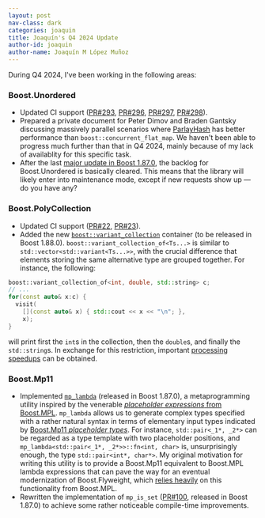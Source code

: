 ```yaml
---
layout: post
nav-class: dark
categories: joaquin
title: Joaquín's Q4 2024 Update
author-id: joaquin
author-name: Joaquín M López Muñoz
---
```


During Q4 2024, I've been working in the following areas:

### Boost.Unordered

* Updated CI support ([PR#293](https://github.com/boostorg/unordered/pull/293),
[PR#296](https://github.com/boostorg/unordered/pull/296),
[PR#297](https://github.com/boostorg/unordered/pull/297),
[PR#298](https://github.com/boostorg/unordered/pull/298)).
* Prepared a private document for Peter Dimov and Braden Gantsky discussing
massively parallel scenarios where [ParlayHash](https://github.com/cmuparlay/parlayhash)
has better performance than `boost::concurrent_flat_map`. We haven't been able
to progress much further than that in Q4 2024, mainly because of my lack
of availablity for this specific task.
* After the last [major update in Boost 1.87.0](https://www.boost.org/libs/unordered/doc/html/unordered.html#changes_release_1_87_0_major_update),
the backlog for Boost.Unordered is basically cleared. This means that the library
will likely enter into maintenance mode, except if new requests show up
—do you have any?

### Boost.PolyCollection

* Updated CI support ([PR#22](https://github.com/boostorg/poly_collection/pull/22),
[PR#23](https://github.com/boostorg/poly_collection/pull/23)).
* Added the new [`boost::variant_collection`](https://www.boost.org/doc/libs/develop/doc/html/poly_collection/reference.html#poly_collection.reference.header_boost_poly_collection_va0)
container (to be released in Boost 1.88.0).
`boost::variant_collection_of<Ts...>` is similar to
`std::vector<std::variant<Ts...>>`, with the crucial difference that elements
storing the same alternative type are grouped together. For instance, the following:
```cpp
boost::variant_collection_of<int, double, std::string> c;
// ...
for(const auto& x:c) {
  visit(
    [](const auto& x) { std::cout << x << "\n"; },
    x);
}
```
will print first the `int`s in the collection, then the `double`s, and finally
the `std::string`s. In exchange for this restriction, important
[processing speedups](https://www.boost.org/doc/libs/develop/doc/html/poly_collection/performance.html#poly_collection.performance.processing_tests.results_for_boost_variant_collec)
can be obtained.

### Boost.Mp11

* Implemented [`mp_lambda`](https://www.boost.org/libs/mp11/doc/html/mp11.html#lambda)
(released in Boost 1.87.0), a metaprogramming utility inspired by the venerable
[_placeholder expressions_ from Boost.MPL](https://live.boost.org/libs/mpl/doc/refmanual/placeholder-expression.html).
`mp_lambda` allows us to generate complex types specified with a rather natural syntax
in terms of elementary input types indicated by
[Boost.Mp11 _placeholder types_](https://www.boost.org/libs/mp11/doc/html/mp11.html#1_9).
For instance, `std::pair<_1*, _2*>` can be regarded as a type template with
two placeholder positions, and `mp_lambda<std::pair<_1*, _2*>>::fn<int, char>` is,
unsurprisingly enough, the type `std::pair<int*, char*>`. My original motivation
for writing this utility is to provide a Boost.Mp11 equivalent to Boost.MPL lambda
expressions that can pave the way for an eventual modernization of
Boost.Flyweight, which [relies heavily](https://www.boost.org/libs/flyweight/doc/tutorial/configuration.html#factory_types)
on this functionality from Boost.MPL.
* Rewritten the implementation of `mp_is_set`
([PR#100](https://github.com/boostorg/mp11/pull/100), released in Boost 1.87.0) to
achieve some rather noticeable compile-time improvements.

